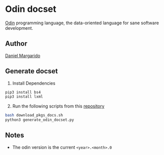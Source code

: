 # Odin docset

[Odin](https://odin-lang.org/) programming language, the data-oriented language for sane software development.


## Author

[Daniel Margarido](https://github.com/drmargarido)


## Generate docset

1. Install Dependencies
```sh
pip3 install bs4
pip3 install lxml
```

2. Run the following scripts from this [repository](https://github.com/drmargarido/odin-docset)
```sh
bash download_pkgs_docs.sh
python3 generate_odin_docset.py
```

## Notes

* The odin version is the current `<year>.<month>.0`
